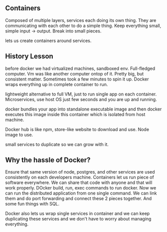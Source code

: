 ## Containers
Composed of multiple layers, services each doing its own thing. They are communicating with each other to do a simple thing. Keep everything small, simple input -> output. Break into small pieces.

lets us create containers around services.

## History Lesson
before docker we had virtualized machines, sandboxed env. Full-fledged computer. Vm was like another computer ontop of it. Pretty big, but consistent matter. Sometimes took a few minutes to spin it up. Docker wraps everything up in complete container to run.

lightweight alternative to full VM, just to run single app on each container. Microservices, use host OS just few seconds and you are up and running.

docker bundles your app into standalone executable image and then docker executes this image inside this container which is isolated from host machine.

Docker hub is like npm, store-like website to download and use. Node image to use. 

small services to duplicate so we can grow with it.

## Why the hassle of Docker?
Ensure that same version of node, postgres, and other services are used consistently on each developers machine. Containers let us run piece of software everywhere. We can share that code with anyone and that will work properly.
DOcker build, run, exec commands to run docker. Now we can run the distributed application from one single command. We can link them and do port forwarding and connect these 2 pieces together. And some fun things with SQL.

Docker also lets us wrap single services in container and we can keep duplicating these services and we don't have to worry about managing everything.



